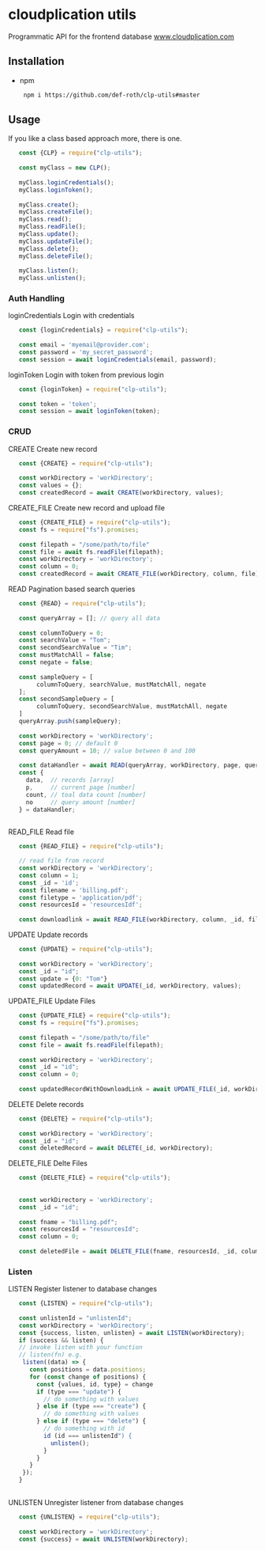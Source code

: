 # cloudplication utils

Programmatic API for the frontend database www.cloudplication.com

## Installation
* npm
  ```sh
   npm i https://github.com/def-roth/clp-utils#master
  ```
  
## Usage

If you like a class based approach more, there is one.
```js
   const {CLP} = require("clp-utils");
   
   const myClass = new CLP();
   
   myClass.loginCredentials();
   myClass.loginToken();
   
   myClass.create();
   myClass.createFile();
   myClass.read();
   myClass.readFile();
   myClass.update();
   myClass.updateFile();
   myClass.delete();
   myClass.deleteFile();
   
   myClass.listen();
   myClass.unlisten();
```

### Auth Handling

loginCredentials Login with credentials
```js
   const {loginCredentials} = require("clp-utils");
   
   const email = 'myemail@provider.com';
   const password = 'my_secret_password';
   const session = await loginCredentials(email, password);
```


loginToken Login with token from previous login

```js
   const {loginToken} = require("clp-utils");
   
   const token = 'token';
   const session = await loginToken(token);
```



### CRUD

CREATE Create new record
```js
   const {CREATE} = require("clp-utils");
   
   const workDirectory = 'workDirectory';
   const values = {};
   const createdRecord = await CREATE(workDirectory, values);
```



CREATE_FILE Create new record and upload file
```js
   const {CREATE_FILE} = require("clp-utils");
   const fs = require("fs").promises;
   
   const filepath = "/some/path/to/file"
   const file = await fs.readFile(filepath);
   const workDirectory = 'workDirectory';
   const column = 0;
   const createdRecord = await CREATE_FILE(workDirectory, column, file);
```

READ Pagination based search queries
```js
   const {READ} = require("clp-utils");
   
   const queryArray = []; // query all data
   
   const columnToQuery = 0;
   const searchValue = "Tom";
   const secondSearchValue = "Tim";
   const mustMatchAll = false;
   const negate = false;
   
   const sampleQuery = [
        columnToQuery, searchValue, mustMatchAll, negate
   ];
   const secondSampleQuery = [
        columnToQuery, secondSearchValue, mustMatchAll, negate
   ]
   queryArray.push(sampleQuery);
   
   const workDirectory = 'workDirectory';
   const page = 0; // default 0
   const queryAmount = 10; // value between 0 and 100
   
   const dataHandler = await READ(queryArray, workDirectory, page, queryAmount);
   const {
     data,  // records [array]
     p,     // current page [number]
     count, // toal data count [number]
     no     // query amount [number]
   } = dataHandler;
   
```
READ_FILE Read file
```js
   const {READ_FILE} = require("clp-utils");

   // read file from record
   const workDirectory = 'workDirectory';
   const column = 1;
   const _id = 'id';
   const filename = 'billing.pdf';
   const filetype = 'application/pdf';
   const resourcesId = 'resourcesIdf';
   
   const downloadlink = await READ_FILE(workDirectory, column, _id, filename, filetype, resourcesId);
```

UPDATE Update records
```js
   const {UPDATE} = require("clp-utils");
   
   const workDirectory = 'workDirectory';
   const _id = "id";
   const update = {0: "Tom"}
   const updatedRecord = await UPDATE(_id, workDirectory, values);
```
UPDATE_FILE Update Files
```js
   const {UPDATE_FILE} = require("clp-utils");
   const fs = require("fs").promises;
   
   const filepath = "/some/path/to/file"
   const file = await fs.readFile(filepath);
   
   const workDirectory = 'workDirectory';
   const _id = "id";
   const column = 0;
   
   const updatedRecordWithDownloadLink = await UPDATE_FILE(_id, workDirectory, column, file);
```

DELETE Delete records
```js
   const {DELETE} = require("clp-utils");
   
   const workDirectory = 'workDirectory';
   const _id = "id";
   const deletedRecord = await DELETE(_id, workDirectory);
```
DELETE_FILE Delte Files
```js
   const {DELETE_FILE} = require("clp-utils");
   
   
   const workDirectory = 'workDirectory';
   const _id = "id";
   
   const fname = "billing.pdf";
   const resourcesId = "resourcesId";
   const column = 0;
   
   const deletedFile = await DELETE_FILE(fname, resourcesId, _id, column, workDirectory);
```

### Listen
LISTEN Register listener to database changes
```js
   const {LISTEN} = require("clp-utils");
   
   const unlistenId = "unlistenId";
   const workDirectory = 'workDirectory';
   const {success, listen, unlisten} = await LISTEN(workDirectory);
   if (success && listen) {
   // invoke listen with your function
   // listen(fn) e.g.
    listen((data) => {
      const positions = data.positions;
      for (const change of positions) {
        const {values, id, type} = change
        if (type === "update") {
          // do something with values
        } else if (type === "create") {
          // do something with values
        } else if (type === "delete") {
          // do something with id
          id (id === unlistenId") {
            unlisten();
          }
        }
      }
    });
   }
   
```
UNLISTEN Unregister listener from database changes
```js
   const {UNLISTEN} = require("clp-utils");
   
   const workDirectory = 'workDirectory';
   const {success} = await UNLISTEN(workDirectory);
```
